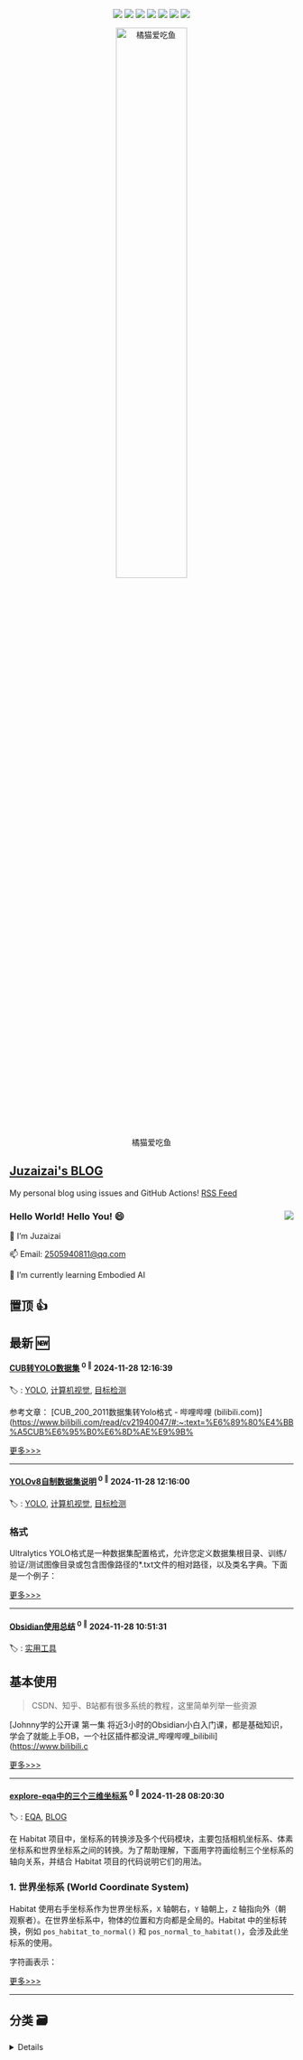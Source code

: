 

<p align='center'>
    <img src="https://badgen.net/badge/labels/9"/>
    <img src="https://badgen.net/github/issues/aqvq/aqvq"/>
    <img src="https://badgen.net/badge/last-commit/2024-11-28 14:28:06"/>
    <img src="https://badgen.net/github/forks/aqvq/aqvq"/>
    <img src="https://badgen.net/github/stars/aqvq/aqvq"/>
    <img src="https://badgen.net/github/watchers/aqvq/aqvq"/>
    <img src="https://badgen.net/github/release/aqvq/aqvq"/>
</p>



<p align='center'>
<a href='https://github.com/aqvq/aqvq/issues/5#issuecomment-2506161688'>
<img src='https://github.com/user-attachments/assets/7cd896fc-0b9c-40f6-bf9e-bbc62da11e7a' width='50%' alt='
橘猫爱吃鱼'>
</a>
</p>
<p align='center'>
<span>
橘猫爱吃鱼</span>
</p>

## [Juzaizai's BLOG](https://github.com/aqvq/aqvq)

My personal blog using issues and GitHub Actions! [RSS Feed](https://raw.githubusercontent.com/aqvq/aqvq/main/feed.xml) 

### Hello World! Hello You! 😄  <image align="right" src="https://github-readme-stats.vercel.app/api?username=aqvq&show_icons=true&hide_title=true&theme=gradient" />

🔭 I’m Juzaizai

📫 Email: 2505940811@qq.com

🌱 I’m currently learning Embodied AI

## 置顶 :thumbsup: 
## 最新 :new: 

#### [CUB转YOLO数据集](https://github.com/aqvq/aqvq/issues/4) <sup>0 :speech_balloon:</sup> 	 2024-11-28 12:16:39

:label: : [YOLO](https://github.com/aqvq/aqvq/labels/YOLO), [计算机视觉](https://github.com/aqvq/aqvq/labels/%E8%AE%A1%E7%AE%97%E6%9C%BA%E8%A7%86%E8%A7%89), [目标检测](https://github.com/aqvq/aqvq/labels/%E7%9B%AE%E6%A0%87%E6%A3%80%E6%B5%8B)

参考文章：
[CUB_200_2011数据集转Yolo格式 - 哔哩哔哩 (bilibili.com)](https://www.bilibili.com/read/cv21940047/#:~:text=%E6%89%80%E4%BB%A5CUB%E6%95%B0%E6%8D%AE%E9%9B%

[更多>>>](https://github.com/aqvq/aqvq/issues/4)

---


#### [YOLOv8自制数据集说明](https://github.com/aqvq/aqvq/issues/3) <sup>0 :speech_balloon:</sup> 	 2024-11-28 12:16:00

:label: : [YOLO](https://github.com/aqvq/aqvq/labels/YOLO), [计算机视觉](https://github.com/aqvq/aqvq/labels/%E8%AE%A1%E7%AE%97%E6%9C%BA%E8%A7%86%E8%A7%89), [目标检测](https://github.com/aqvq/aqvq/labels/%E7%9B%AE%E6%A0%87%E6%A3%80%E6%B5%8B)


### 格式

Ultralytics YOLO格式是一种数据集配置格式，允许您定义数据集根目录、训练/验证/测试图像目录或包含图像路径的*.txt文件的相对路径，以及类名字典。下面是一个例子：



[更多>>>](https://github.com/aqvq/aqvq/issues/3)

---


#### [Obsidian使用总结](https://github.com/aqvq/aqvq/issues/2) <sup>0 :speech_balloon:</sup> 	 2024-11-28 10:51:31

:label: : [实用工具](https://github.com/aqvq/aqvq/labels/%E5%AE%9E%E7%94%A8%E5%B7%A5%E5%85%B7)


## 基本使用

> CSDN、知乎、B站都有很多系统的教程，这里简单列举一些资源

[Johnny学的公开课 第一集 将近3小时的Obsidian小白入门课，都是基础知识，学会了就能上手OB，一个社区插件都没讲_哔哩哔哩_bilibili](https://www.bilibili.c

[更多>>>](https://github.com/aqvq/aqvq/issues/2)

---


#### [explore-eqa中的三个三维坐标系](https://github.com/aqvq/aqvq/issues/1) <sup>0 :speech_balloon:</sup> 	 2024-11-28 08:20:30

:label: : [EQA](https://github.com/aqvq/aqvq/labels/EQA), [BLOG](https://github.com/aqvq/aqvq/labels/BLOG)

在 Habitat 项目中，坐标系的转换涉及多个代码模块，主要包括相机坐标系、体素坐标系和世界坐标系之间的转换。为了帮助理解，下面用字符画绘制三个坐标系的轴向关系，并结合 Habitat 项目的代码说明它们的用法。

### 1. 世界坐标系 (World Coordinate System)
Habitat 使用右手坐标系作为世界坐标系，`X` 轴朝右，`Y` 轴朝上，`Z` 轴指向外（朝观察者）。在世界坐标系中，物体的位置和方向都是全局的。Habitat 中的坐标转换，例如 `pos_habitat_to_normal()` 和 `pos_normal_to_habitat()`，会涉及此坐标系的使用。

字符画表示：


[更多>>>](https://github.com/aqvq/aqvq/issues/1)

---


## 分类  :card_file_box: 
<details>
    <summary>
        Details
    </summary>


<details>
<summary>:+1:置顶	<sup>0:newspaper:</sup></summary>



</details>

<details>
<summary>:framed_picture:封面	<sup>1:newspaper:</sup></summary>

- [封面](https://github.com/aqvq/aqvq/issues/5)  <sup>1 :speech_balloon:</sup>  	 


</details>

<details>
<summary>BLOG	<sup>1:newspaper:</sup></summary>

- [explore-eqa中的三个三维坐标系](https://github.com/aqvq/aqvq/issues/1)  <sup>0 :speech_balloon:</sup>  	 


</details>

<details>
<summary>EQA	<sup>1:newspaper:</sup></summary>

- [explore-eqa中的三个三维坐标系](https://github.com/aqvq/aqvq/issues/1)  <sup>0 :speech_balloon:</sup>  	 


</details>

<details>
<summary>YOLO	<sup>2:newspaper:</sup></summary>

- [CUB转YOLO数据集](https://github.com/aqvq/aqvq/issues/4)  <sup>0 :speech_balloon:</sup>  	 
- [YOLOv8自制数据集说明](https://github.com/aqvq/aqvq/issues/3)  <sup>0 :speech_balloon:</sup>  	 


</details>

<details>
<summary>实用工具	<sup>1:newspaper:</sup></summary>

- [Obsidian使用总结](https://github.com/aqvq/aqvq/issues/2)  <sup>0 :speech_balloon:</sup>  	 


</details>

<details>
<summary>开源	<sup>0:newspaper:</sup></summary>



</details>

<details>
<summary>目标检测	<sup>2:newspaper:</sup></summary>

- [CUB转YOLO数据集](https://github.com/aqvq/aqvq/issues/4)  <sup>0 :speech_balloon:</sup>  	 
- [YOLOv8自制数据集说明](https://github.com/aqvq/aqvq/issues/3)  <sup>0 :speech_balloon:</sup>  	 


</details>

<details>
<summary>计算机视觉	<sup>2:newspaper:</sup></summary>

- [CUB转YOLO数据集](https://github.com/aqvq/aqvq/issues/4)  <sup>0 :speech_balloon:</sup>  	 
- [YOLOv8自制数据集说明](https://github.com/aqvq/aqvq/issues/3)  <sup>0 :speech_balloon:</sup>  	 


</details>


</details>    
